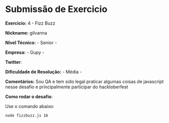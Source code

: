 # Submissão de Exercicio

**Exercicio:** 4 - Fizz Buzz

**Nickname:** gilvanna

**Nível Técnico:** - Senior -

**Empresa:** - Gupy -

**Twitter**: 

**Dificuldade de Resolução:** - Média -

**Comentários:** Sou QA e tem sido legal praticar algumas coisas de javascript nesse desafio e principalmente participar do hacktoberfest

**Como rodar o desafio**: 

Use o comando abaixo: 
```bash
node fizzbuzz.js 16
```